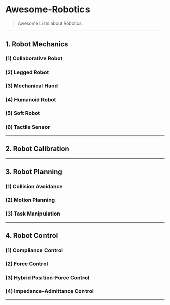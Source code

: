 # Awesome-Robotics

> Awesome Lists about Robotics.

---

## 1. Robot Mechanics

### (1) Collaborative Robot

### (2) Legged Robot

### (3) Mechanical Hand

### (4) Humanoid Robot

### (5) Soft Robot

### (6) Tactile Sensor

---

## 2. Robot Calibration

---

## 3. Robot Planning

### (1) Collision Avoidance

### (2) Motion Planning

### (3) Task Manipulation

---

## 4. Robot Control

### (1) Compliance Control

### (2) Force Control

### (3) Hybrid Position-Force Control

### (4) Impedance-Admittance Control

---
